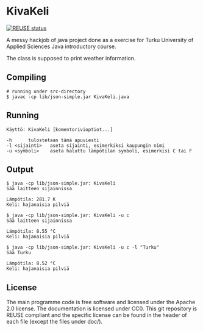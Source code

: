 <!--
SPDX-FileCopyrightText: 2021 Markus Murto

SPDX-License-Identifier: CC0-1.0
-->

# KivaKeli

[![REUSE status](https://api.reuse.software/badge/github.com/murtoM/KivaKeli)](https://api.reuse.software/info/github.com/murtoM/KivaKeli)

A messy hackjob of java project done as a exercise for Turku University of Applied Sciences Java introductory course.

The class is supposed to print weather information.

## Compiling
```
# running under src-directory
$ javac -cp lib/json-simple.jar KivaKeli.java
```

## Running
```
Käyttö: KivaKeli [komentorivioptiot...]

-h		tulostetaan tämä apuviesti
-l <sijainti>	aseta sijainti, esimerkiksi kaupungin nimi
-u <symboli>	aseta haluttu lämpötilan symboli, esimerkisi C tai F
```

## Output
```
$ java -cp lib/json-simple.jar: KivaKeli
Sää laitteen sijainnissa

Lämpötila: 281.7 K
Keli: hajanaisia pilviä

$ java -cp lib/json-simple.jar: KivaKeli -u c
Sää laitteen sijainnissa

Lämpötila: 8.55 °C
Keli: hajanaisia pilviä

$ java -cp lib/json-simple.jar: KivaKeli -u c -l "Turku"
Sää Turku

Lämpötila: 8.52 °C
Keli: hajanaisia pilviä
```

## License

The main programme code is free software and licensed under the Apache 2.0 license. The documentation is licensed under CC0. This git repository is REUSE compliant and the specific license can be found in the header of each file (except the files under doc/).
